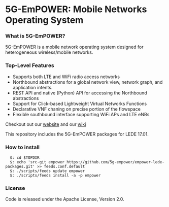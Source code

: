5G-EmPOWER: Mobile Networks Operating System
=========================================

### What is 5G-EmPOWER?
5G-EmPOWER is a mobile network operating system designed for heterogeneous wireless/mobile networks.

### Top-Level Features
* Supports both LTE and WiFi radio access networks
* Northbound abstractions for a global network view, network graph, and application intents.
* REST API and native (Python) API for accessing the Northbound abstractions
* Support for Click-based Lightweight Virtual Networks Functions
* Declarative VNF chaning on precise portion of the flowspace
* Flexible southbound interface supporting WiFi APs and LTE eNBs

Checkout out our [website](http://5g-empower.io/) and our [wiki](https://github.com/5g-empower/5g-empower.github.io/wiki)

This repository includes the 5G-EmPOWER packages for LEDE 17.01.

### How to install

```
  $: cd $TOPDIR
  $: echo 'src-git empower https://github.com/5g-empower/empower-lede-packages.git' >> feeds.conf.default
  $: ./scripts/feeds update empower
  $: ./scripts/feeds install -a -p empower
```
### License
Code is released under the Apache License, Version 2.0.
